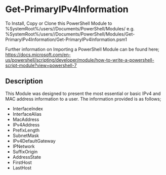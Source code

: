 # Get-PrimaryIPv4Information

  To Install, Copy or Clone this PowerShell Module to %SystemRoot%/users/<user>/Documents/PowerShell/Modules/
  e.g. %SystemRoot%/users/<user>/Documents/PowerShell/Modules/Get-PrimaryIPv4Information/Get-PrimaryIPv4Information.psm1
 
  
  Further information on Importing a PowerShell Module can be found here; https://docs.microsoft.com/en-us/powershell/scripting/developer/module/how-to-write-a-powershell-script-module?view=powershell-7
  
  
## Description
  This Module was designed to present the most essential or basic IPv4 and MAC address information to a user. The information provided is as follows;
  - InterfaceIndex
  - InterfaceAlias
  - MacAddress
  - IPv4Address
  - PrefixLength
  - SubnetMask
  - IPv4DefaultGateway
  - IPNetwork
  - SuffixOrigin
  - AddressState
  - FirstHost
  - LastHost
